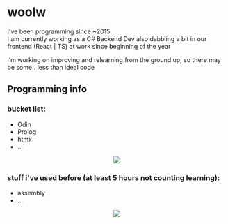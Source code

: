# woolw
I've been programming since ~2015  
I am currently working as a C# Backend Dev also dabbling a bit in our frontend (React | TS) at work since beginning of the year  

i'm working on improving and relearning from the ground up, so there may be some.. less than ideal code

## Programming info
### bucket list:
- Odin
- Prolog
- htmx
- ...

<p align="center">
  <a href="https://skillicons.dev">
    <img src="https://skillicons.dev/icons?i=zig,golang,ocaml" />
  </a>
</p>

### stuff i've used before (at least 5 hours not counting learning):
- assembly
- ...
  
<p align="center">
  <a href="https://skillicons.dev">
    <img src="https://skillicons.dev/icons?i=git,arduino,azure,c,cs,cpp,html,css,dotnet,java,js,ts,python,lua,rust,react,linux,md,mysql,sqlite" />
  </a>
</p>
</br>
